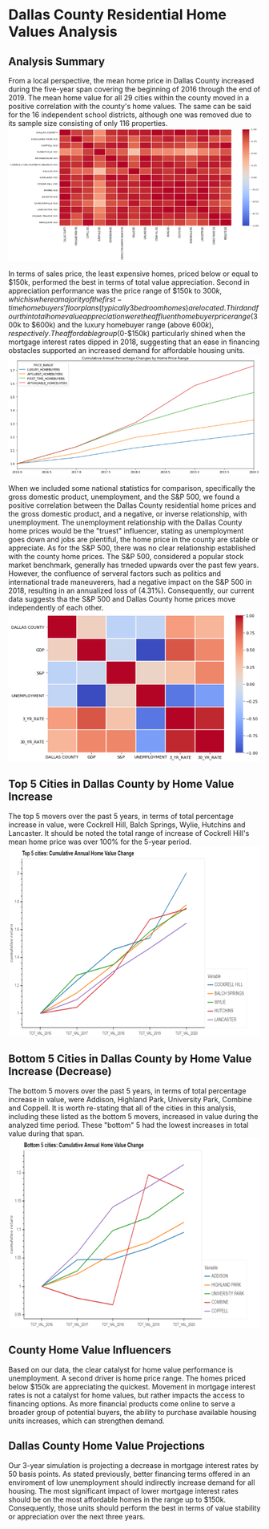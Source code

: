 # Dallas County Residential Home Values Analysis

## Analysis Summary
From a local perspective, the mean home price in Dallas County increased during the five-year span covering the beginning of 2016 through the end of 2019.  The mean home value for all 29 cities within the county moved in a positive correlation with the county's home values.  The same can be said for the 16 independent school districts, although one was removed due to its sample size consisting of only 116 properties.
![ISD Heat Map](https://github.com/johnmyronmillar/JJJandM/blob/1ee705e9050df29d6c78ef7c504d1da6513195bc/Images/ISD%20Heat%20Map.png?raw=true)

In terms of sales price, the least expensive homes, priced below or equal to $150k, performed the best in terms of total value appreciation.  Second in appreciation performance was the price range of $150k to $300k, which is where a majority of the first-time homebuyers' floorplans (typically 3 bedroom homes) are located.  Third and fourth in total home value appreciation were the affluent homebuyer price range ($300k to $600k) and the luxury homebuyer range (above $600k), respectively.  The affordable group ($0-$150k) particularly shined when the mortgage interest rates dipped in 2018, suggesting that an ease in financing obstacles supported an increased demand for affordable housing units.
![Cumulative Annual Percentage Change](https://github.com/johnmyronmillar/JJJandM/blob/1ee705e9050df29d6c78ef7c504d1da6513195bc/Images/cumulative%20home%20price%20change%20by%20price%20range.png?raw=true)

When we included some national statistics for comparison, specifically the gross domestic product, unemployment, and the S&P 500, we found a positive correlation between the Dallas County residential home prices and the gross domestic product, and a negative, or inverse relationship, with unemployment.  The unemployment relationship with the Dallas County home prices would be the "truest" influencer, stating as unemployment goes down and jobs are plentiful, the home price in the county are stable or appreciate.  As for the S&P 500, there was no clear relationship established with the county home prices.  The S&P 500, considered a popular stock market benchmark, generally has trneded upwards over the past few years.  However, the confluence of serveral factors such as politics and international trade maneuverers, had a negative impact on the S&P 500 in 2018, resulting in an annualized loss of (4.31%).  Consequently, our current data suggests tha the S&P 500 and Dallas County home prices move independently of each other.
![National Factors Heat Map](https://github.com/johnmyronmillar/JJJandM/blob/1ee705e9050df29d6c78ef7c504d1da6513195bc/Images/national%20factors%20heat%20map.png?raw=true)

## Top 5 Cities in Dallas County by Home Value Increase
The top 5 movers over the past 5 years, in terms of total percentage increase in value, were Cockrell Hill, Balch Springs, Wylie, Hutchins and Lancaster.  It should be noted the total range of increase of Cockrell Hill's mean home price was over 100% for the 5-year period.
![Top 5 Movers](https://github.com/johnmyronmillar/JJJandM/blob/master/Images/top%205%20movers.png?raw=true)

## Bottom 5 Cities in Dallas County by Home Value Increase (Decrease)
The bottom 5 movers over the past 5 years, in terms of total percentage increase in value, were Addison, Highland Park, University Park, Combine and Coppell.  It is worth re-stating that all of the cities in this analysis, including these listed as the bottom 5 movers, increased in value during the analyzed time period.  These "bottom" 5 had the lowest increases in total value during that span.
![Bottom 5 Movers](https://github.com/johnmyronmillar/JJJandM/blob/master/Images/bottom%205%20movers.png?raw=true)

## County Home Value Influencers
Based on our data, the clear catalyst for home value performance is unemployment.  A second driver is home price range.  The homes priced below $150k are appreciating the quickest.  Movement in mortgage interest rates is not a catalyst for home values, but rather impacts the access to financing options.  As more financial products come online to serve a broader group of potential buyers, the ability to purchase available housing units increases, which can strengthen demand.

## Dallas County Home Value Projections
Our 3-year simulation is projecting a decrease in mortgage interest rates by 50 basis points.  As stated previously, better financing terms offered in an enviroment of low unemployment should indirectly increase demand for all housing.  The most significant impact of lower mortgage interest rates should be on the most affordable homes in the range up to $150k.  Consequently, those units should perform the best in terms of value stability or appreciation over the next three years.

